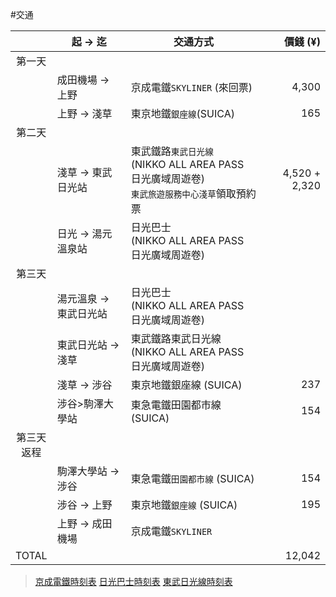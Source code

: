 #交通

||起 -> 迄|交通方式| 價錢 (¥)|
|:---:|-------------|----------------------------------------|-----:|
|第一天||||
|     |成田機場 -> 上野|京成電鐵`SKYLINER` (來回票)|4,300|
|     |上野 -> 淺草|東京地鐵`銀座線`(SUICA)|165|
|第二天||||
|     |淺草 -> 東武日光站|東武鐵路`東武日光線`<br/>(NIKKO ALL AREA PASS 日光廣域周遊卷)<br/>`東武旅遊服務中心淺草`領取預約票|4,520 + 2,320 |
|     |日光 -> 湯元溫泉站|日光巴士<br/>(NIKKO ALL AREA PASS 日光廣域周遊卷)||
|第三天||||
|     |湯元溫泉 -> 東武日光站|日光巴士<br/>(NIKKO ALL AREA PASS 日光廣域周遊卷)||
|     |東武日光站 -> 淺草|東武鐵路東武日光線<br/>(NIKKO ALL AREA PASS 日光廣域周遊卷)||
|     |淺草 -> 涉谷|東京地鐵銀座線 (SUICA)|237|
|     |涉谷>駒澤大學站|東急電鐵田園都市線 (SUICA)|154|
|第三天<br/>返程||||
|     |駒澤大學站 -> 涉谷|東急電鐵`田園都市線` (SUICA)|154|
|     |涉谷 -> 上野|東京地鐵`銀座線` (SUICA)|195|
|     |上野 -> 成田機場|京成電鐵`SKYLINER`||
|TOTAL||| 12,042 |

> [京成電鐵時刻表](http://www.keisei.co.jp/keisei/tetudou/skyliner/tc/ae_timetable/index.php)
> [日光巴士時刻表](http://www.tobu-bus.com/pc/area/pdf/touki.pdf?20161124)
> [東武日光線時刻表](http://www.tobu.co.jp/foreign/pdf/timetablesTcn.pdf)
